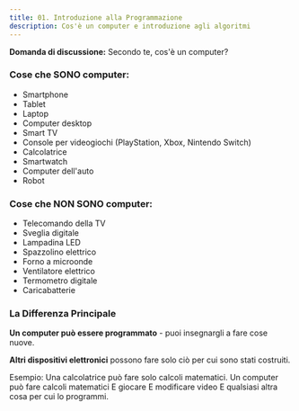 ```yaml
---
title: 01. Introduzione alla Programmazione
description: Cos'è un computer e introduzione agli algoritmi
---
```


**Domanda di discussione:** Secondo te, cos'è un computer?

### Cose che SONO computer:
- Smartphone
- Tablet
- Laptop
- Computer desktop
- Smart TV
- Console per videogiochi (PlayStation, Xbox, Nintendo Switch)
- Calcolatrice
- Smartwatch
- Computer dell'auto
- Robot

### Cose che NON SONO computer:
- Telecomando della TV
- Sveglia digitale
- Lampadina LED
- Spazzolino elettrico
- Forno a microonde
- Ventilatore elettrico
- Termometro digitale
- Caricabatterie

### La Differenza Principale

**Un computer può essere programmato** - puoi insegnargli a fare cose nuove.

**Altri dispositivi elettronici** possono fare solo ciò per cui sono stati costruiti.

Esempio: Una calcolatrice può fare solo calcoli matematici. Un computer può fare calcoli matematici E giocare E modificare video E qualsiasi altra cosa per cui lo programmi.
